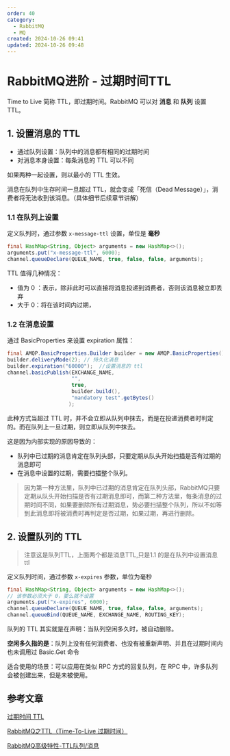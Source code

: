 ```yaml
---
order: 40
category:
  - RabbitMQ
  - MQ
created: 2024-10-26 09:41
updated: 2024-10-26 09:48
---
```


# RabbitMQ进阶 - 过期时间TTL

Time to Live 简称 TTL，即过期时间。RabbitMQ 可以对 **消息** 和 **队列** 设置 TTL。

## 1. 设置消息的 TTL

- 通过队列设置：队列中的消息都有相同的过期时间
- 对消息本身设置：每条消息的 TTL 可以不同

如果两种一起设置，则以最小的 TTL 生效。

消息在队列中生存时间一旦超过 TTL，就会变成「死信（Dead Message）」，消费者将无法收到该消息。（具体细节后续章节讲解）

### 1.1 在队列上设置

定义队列时，通过参数 `x-message-ttl` 设置，单位是 **毫秒**

```java
final HashMap<String, Object> arguments = new HashMap<>();
arguments.put("x-message-ttl", 6000);
channel.queueDeclare(QUEUE_NAME, true, false, false, arguments);
```

TTL 值得几种情况：

- 值为 0 ：表示，除非此时可以直接将消息投递到消费者，否则该消息被立即丢弃
- 大于 0：将在该时间内过期，

### 1.2 在消息设置

通过 BasicProperties 来设置 expiration 属性：

```java
final AMQP.BasicProperties.Builder builder = new AMQP.BasicProperties().builder();
builder.deliveryMode(2); // 持久化消息
builder.expiration("60000");  //设置消息的 ttl
channel.basicPublish(EXCHANGE_NAME,
                     "",
                     true,
                     builder.build(),
                     "mandatory test".getBytes()
                    );
```

此种方式当超过 TTL 时，并不会立即从队列中抹去，而是在投递消费者时判定的。而在队列上一旦过期，则立即从队列中抹去。

这是因为内部实现的原因导致的：

- 队列中已过期的消息肯定在队列头部，只要定期从队头开始扫描是否有过期的消息即可
- 在消息中设置的过期，需要扫描整个队列。

>因为第一种方法里，队列中已过期的消息肯定在队列头部，RabbitMQ只要定期从队头开始扫描是否有过期消息即可，而第二种方法里，每条消息的过期时间不同，如果要删除所有过期消息，势必要扫描整个队列，所以不如等到此消息即将被消费时再判定是否过期，如果过期，再进行删除。

## 2. 设置队列的 TTL

>注意这是队列TTL，上面两个都是消息TTL,只是1.1 的是在队列中设置消息ttl

定义队列时间，通过参数 `x-expires` 参数，单位为毫秒

```java
final HashMap<String, Object> arguments = new HashMap<>();
// 该参数必须大于 0，要么就不设置
arguments.put("x-expires", 6000);
channel.queueDeclare(QUEUE_NAME, true, false, false, arguments);
channel.queueBind(QUEUE_NAME, EXCHANGE_NAME, ROUTING_KEY);
```

队列的 TTL 其实就是在声明：当队列空闲多久时，被自动删除。

**空闲多久指的是**：队列上没有任何消费者、也没有被重新声明、并且在过期时间内也未调用过 Basic.Get 命令

适合使用的场景：可以应用在类似 RPC 方式的回复队列，在 RPC 中，许多队列会被创建出来，但是未被使用。

## 参考文章

[过期时间 TTL](https://zq99299.github.io/mq-tutorial/rabbitmq-ac/04/02.html)

[RabbitMQ之TTL（Time-To-Live 过期时间）](https://hiddenpps.blog.csdn.net/article/details/54916011)

[RabbitMQ高级特性-TTL队列/消息](https://juejin.cn/post/6844904002996404231)

